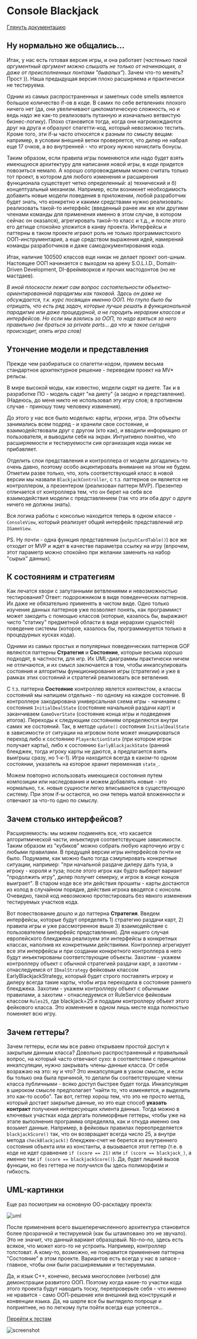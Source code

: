 # Console Blackjack

[Глянуть документацию](https://rawgit.com/ar1st0crat/CppCourse/master/DemoProject/doc/html/index.html)


## Ну нормально же общались...

Итак, у нас есть готовая версия игры, и она работает (*частенько такой аргументный аргумент можно слышать не только от начинающих, а даже от преисполненных понтами "бывалых"*). Зачем что-то менять? Прост )). Наша предыдущая версия плохо расширяема и практически не тестируема.

Одним из самых распространенных и заметных code smells является большое количество if-ов в коде. В самих по себе ветвлениях плохого ничего нет (да, они увеличивают цикломатическую сложность, но и ведь надо же как-то реализовать путанную и изначально ветвистую бизнес-логику). Плохо становится тогда, когда они нагромождаются друг на друга и образуют спагетти-код, который невозможно тестить. Кроме того, эти if-ы часто относятся к разным по смыслу вещам: например, в условии внешней ветки проверяется, что дилер не набрал еще 17 очков, а во внутренней - что игроку нужно начислить бонусы. 

Таким образом, если правила игры поменяются или надо будет взять имеющуюся архитектуру для написания новой игры, в коде придется повозиться немало. А хорошо сопровождаемым можно считать только тот проект, в котором для любого изменения и расширения функционала существует четко определенный: а) технический и б) концептуальный механизм. Например, если возникнет необходимость добавить новые модели поведения в приложении, любой разработчик будет знать, что конкретно и какими средствами нужно реализовать: реализовать такой-то интерфейс (введенный ранее им же или другими членами команды для применения именно в этом случае, в котором сейчас он оказался), агрегировать такой-то класс и т.д., и после этого его детище спокойно уложится в канву проекта. Интерфейсы и паттерны в таком проекте играют роль не только программистского ООП-инструментария, а еще средством выражения идей, намерений команды разработчиков и даже самодокументирования кода.

Итак, наличие 100500 классов еще никак не делает проект ооп-шным. Настоящее ООП начинается с выходом на арену S.O.L.I.D., Domain-Driven Development, DI-фреймворков и прочих мастодонтов (но не мастдаев).

*В иной плоскости лежит сам вопрос состоятельности объектно-ориентированной парадигмы как таковой. Здесь он даже не обсуждается, т.к. курс посвящен именно ООП. Но глупо было бы отрицать, что есть ряд задач, которые лучше решать в функциональной парадигме или даже процедурной, а не городить иерархии классов и интерфейсов. Но если мы взялись за ООП, то надо взяться за него правильно (не браться за private parts... да что ж такое сегодня происходит, опять игра слов)*

## Утончение модели и представления

Прежде чем разбираться со спагетти-кодом, примем весьма стандартное архитектурное решение - переведем проект на MV* рельсы.

В мире высокой моды, как известно, модели сидят на диете. Так и в разработке ПО - модель садят "на диету" (а заодно и представление). (Надеюсь, до меня никто не использовал эту игру слов; в противном случае - приношу тому человеку извинения).

До этого у нас все было моделью: карты, игроки, игра. Эти объекты занимались всем подряд - и хранили свое состояние, и взаимодействовали друг с другом (кто как), и вводили информацию от пользователя, и выводили себя на экран. Интуитивно понятно, что расширяемости и тестируемости сия организация кода никак не прибавляет. 

Отделить слои представления и контроллера от модели догадались-то очень давно, поэтому особо акцентировать внимание на этом не будем. Отметим разве только, что, хоть соответствующий класс в новой версии мы назвали ```BlackjackController```, с т.з. паттернов он является не контроллером, а презентером (реализован паттерн MVP). Презентер отличается от контроллера тем, что он берет на себя все взаимодействия модели с представлением (так что эти оба друг о друге ничего не должны знать).

Вся логика работы с консолью находится теперь в одном классе - ```ConsoleView```, который реализует общий интерфейс представлений игр ```IGameView```.

PS. Ну почти - одна функция представления (```outputCardTable()```) все же отходит от MVP и ждет в качестве параметра ссылку на игру
(впрочем, этот параметр можно спокойно при желании заменить на набор "сырых" данных).

## К состояниям и стратегиям

Как лечатся хвори с запутанными ветвлениями и невозможностью тестирования? Ответ: подорожником в виде поведенческих паттернов. Их даже не обязательно применять в чистом виде. Одно только изучение данных паттернов уже позволяет понять, как программист может закодить с помощью классов (которые, казалось бы, выражают чисто "статику" предметной области в виде иерархии сущностей) поведение системы (которое, казалось бы, программируется только в процедурных кусках кода).

Одними из самых простых и популярных поведенческих паттернов GOF являются паттерны **Стратегия** и **Состояние**, которые весьма хорошо подходят, в частности, для игр. Их UML-диаграммы практически ничем не отличаются, и их смысл заключается в том, чтобы инкапсулировать состояния и алгоритмы функционирования игры (стратегии) и уже в рамках этих состояний и стратегий реализовать все ветвления.

С т.з. паттерна **Состояние** контроллер явлется контекстом, а классы состояний мы напишем отдельно - по одному на каждое состояние. В контроллере закодирована универсальная схема игры - начинаем с состояния ```InitialDealState``` (состояние начальной раздачи карт) и заканчиваем ```GameOverState``` (состояние конца игры и подведения итогов). Переходы к следующим состояниям определяются внутри самих же состояний. Так, в методе ```update()``` состояния ```InitialDealState``` в зависимости от ситуации на игровом поле может инициироваться переход либо к состоянию ```PlayerActionState``` (при котором игрок получает карты), либо к состоянию ```EarlyBlackjackState``` (ранний блекджек, тогда игроку карты не даются, а предлагается взять выигрыш сразу, но 1-к-1). Игра находится всегда в каком-то одном состоянии, указатель на которое хранит переменная ```state_```.

Можем повторно использовать имеющиеся состояния путем композиции или наследования и можем добавлять новые - это нормально, т.к. новые сущности легко вписываются в существующую систему. При этом if-ы остаются, но они теперь малой вложенности и отвечают за что-то одно по смыслу.

## Зачем столько интерфейсов?

Расширяемость: мы можем подменять все, что касается алгоритмической части, инъектируя соответствующие зависимости. Таким образом из "кубиков" можно собрать любую карточную игру с любыми правилами. В предущей версии игры интерфейсов почти не было. Подумаем, как можно было тогда сэмулировать конкретные ситуации, например: "при начальной раздаче дилеру дать туза, а игроку - короля и туза; после этого игрок как будто выберет вариант "продолжить игру", дилер получит семерку, и игрок в конце концов выиграет". В старом коде все эти действия прошиты - карты достаются из колод в случайном порядке, действия игрока вводятся с консоли. Очевидно, такой код невозможно протестировать без явного изменения тестируемых участков кода.

Вот повествование дошло и до паттерна **Стратегия**. Введем интерфейсы, которые будут определять 1) стратегию раздачи карт, 2) правила игры и уже рассмотренное выше 3) взаимодействие с пользователем (интерфейс представления). Для нашего случая европейского блекджека реализуем эти интерфейсы в конкретных классах, наполнив их конкретными действиями. Контроллер агрегирует все эти интерфейсы и при создании конкретного контроллера в него будут инъектированы соответствующие объекты. Захотим - укажем контроллеру объект с обычной стратегией раздачи карт, а захотим - отнаследуемся от ```IDealStrategy``` фейковым классом EarlyBlackjackStrategy, который будет строго поставлять игроку и дилеру всегда такие карты, чтобы игра переходила в состояние раннего блекджека. Захотим - укажем контроллеру объект с обычными правилами, а захотим - отнаследуемся от RuleService фейковым классом ```Rules25```, где blackjack=25 и подадим контроллеру объект этого фейкового класса. Это изменение в одном лишь месте кода полностью поменяет всю игру.

## Зачем геттеры?

Зачем геттеры, если мы все равно открываем простой доступ к закрытым данным класса? Довольно распространенный и правильный вопрос, на который часто отвечают сухо: в соответствии с принципом инкапсуляции, нужно закрывать члены-данные класса. От себя возражаю на это: ну и что? Это инкапсуляция в узком смысле, и если бы только она была причиной, то делали бы соответствующие члены класса публичными - всяко доступ быстрее будет тогда. Инкапсуляция в широком смысле предполагает "найти то, что изменяется, и выделить это как-то особо". Так вот, геттер хорош тем, что это не просто метод, который достает закрытые данные, но это еще способ **указать контракт** получения интересующих клиента данных. Тогда можно в ключевых участках кода дергать полиморфные геттеры, чтобы уже на этапе выполнения программа определяла, как и откуда именно она возьмет данные. Например, в фейковых правилах переопределяется ```blackjackScore()``` так, что он возвращает всегда число 25, а внутри метода ```checkBlackjack()``` блекджек-счет не берется из внутреннего состояния объекта или из константы, а вызывается этот геттер (т.е. в коде не идет сравнение ```if (score == 21)``` или ```if (score == blackjack_)```, а именно так ```if (score == blackjackScore()```). Да, будет лишний вызов функции, но без геттера не получился бы здесь полиморфизм и гибкость.

## UML-картинки

Еще раз посмотрим на основную ОО-раскладку проекта:

![uml](https://github.com/ar1st0crat/CppCourse/blob/master/DemoProject/doc/uml.png)

После применения всего вышеперечисленного архитектура становится более прозрачной и тестируемой (как бы штамповано это не звучало).
Это не значит, что данный вариант образцовый. No-no-no, здесь есть всякое, что может кого-то не устроить. Например, контроллер толстоват. А кому-то, возможно, не понравится применение паттерна "Состояние" в этом проекте. Вариантов есть всегда у нас в запасе - главное, чтобы они были расширяемыми и тестируемыми.

Да, и язык С++, конечно, весьма многословен (verbose) для демонстрации развитого ООП. Поэтому когда какие-то участки кода этого проекта будут наводить тоску, перепроверьте себя - что именно не нравится - само ООП-решение или внешний вид конструкций и конвенции языка. Да, на шарпе все бы выглядело попроще и поприятнее, но по легкому пути пойти всегда еще успеется...


[Перейти к тестам](https://github.com/ar1st0crat/CppCourse/tree/master/DemoProject/test)


![screenshot](https://github.com/ar1st0crat/CppCourse/blob/master/DemoProject/doc/screenshot.png)
